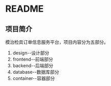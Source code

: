 # README

## 项目简介

模治检具订单信息服务平台，项目内容分为五部分。

1. design--设计部分
2. frontend--前端部分
3. backend--后端部分
4. database--数据库部分
5. container--容器部分